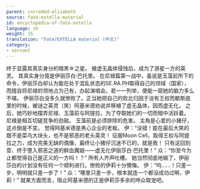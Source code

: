 ```yaml
---
parent: corroded-elizabeth
source: fate-extella-material
id: encyclopedia-of-fate-extella
language: zh
weight: 15
translation: "Fate/EXTELLA material (中文)"
category:
- servant
---
```


终于显露其真实身分的暗黑☆之星。
被虚无晶体侵蚀后，成为了游星一方的英灵。
其真实身分竟是伊丽莎白·巴托里。
在尼禄篇第一战中，虽说是玉藻前所下的命令，伊丽莎白却认为能在处于混乱状态的SE.RA.PH取得自己的领域（国家），而擅自将尼禄的领地占为己有，办起演唱会。若一一列举，便能一窥她的脑力多么不堪。
伊丽莎白没多久就惨败了。正当她把自己的败北归因于没有王权而歇斯底里的时候，被谜之英灵（笑）阿基米德劝说并移植了虚无晶体，因而虚无化。
之后，她巧妙地摆弄尼禄、玉藻前与阿提拉，为了夺取她们的一切而暗中活跃着。
尼禄是相互切磋竞争的劲敌。
玉藻前是必须排除的危害。
主角是心爱的小猪仔，这点倒是不变。
觉得阿基米德是黑心企业的老板。
伊：“没错！能在最后大笑的既不是菜鸟大块头，也不是邪恶的老头英灵！
征服Moon Cell，取得王权与阿提拉之力，成为完美无缺的偶像，最终让小猪仔沉迷不已的，就是我！
只有这回刻意、终于堕入邪恶之道的鲜血魔娘——虚无化伊丽莎白·巴托里！”
众：“你至今为止都觉得自己是正义的一方吗！？”
所有人齐声吐槽。
她当然彻底地输了，伊丽莎白的计划没有任何一个顺利进行。惨败的伊莉十分懊悔。
伊：“呜……！只差一步，明明就只差一步了！”
众：“哪里只差一步，根本就连一个都没成功过啊，伊莉！”
就某方面而言，阻止阿基米德的正是伊莉莎多余的哗众取宠吧。

